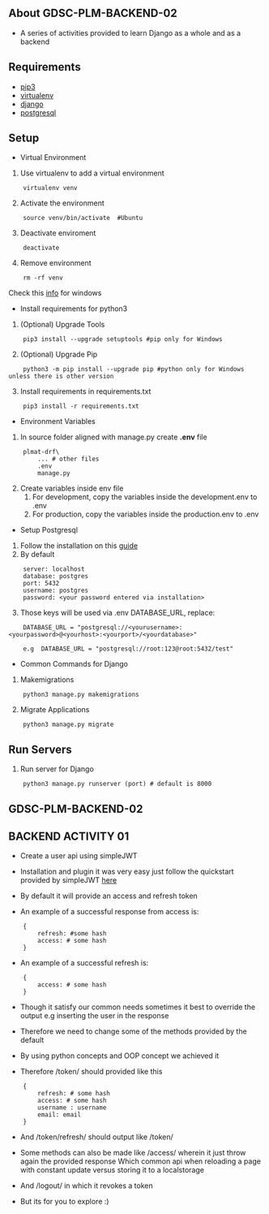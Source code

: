 ## About GDSC-PLM-BACKEND-02
- A series of activities provided to learn Django as a whole and as a backend

## Requirements
* [pip3](https://www.python.org/)
* [virtualenv](https://pypi.org/project/virtualenv/)
* [django](https://pypi.org/project/Django/)
* [postgresql](https://www.postgresql.org/)

## Setup
* Virtual Environment

1. Use virtualenv to add a virtual environment
```
    virtualenv venv
```
2. Activate the environment
```
    source venv/bin/activate  #Ubuntu
```
3. Deactivate enviroment
```
    deactivate
```
4. Remove environment
```
    rm -rf venv
```
Check this [info](https://www.liquidweb.com/kb/how-to-setup-a-python-virtual-environment-on-windows-10/)
for windows


* Install requirements for python3
1. (Optional) Upgrade Tools
```
    pip3 install --upgrade setuptools #pip only for Windows
```
2. (Optional) Upgrade Pip
```
    python3 -m pip install --upgrade pip #python only for Windows unless there is other version
```
3. Install requirements in requirements.txt
```
    pip3 install -r requirements.txt
```

* Environment Variables
1. In source folder aligned with manage.py create **.env** file
```
    plmat-drf\
        ... # other files
        .env
        manage.py
```
2. Create variables inside env file
    1. For development, copy the variables inside the development.env to .env
    2. For production, copy the variables inside the production.env to .env

* Setup Postgresql
1. Follow the installation on this [guide](https://medium.com/@9cv9official/creating-a-django-web-application-with-a-postgresql-database-on-windows-c1eea38fe294)
2. By default
```
    server: localhost
    database: postgres
    port: 5432
    username: postgres
    password: <your password entered via installation>
```
3. Those keys will be used via .env DATABASE_URL, replace:
```
    DATABASE_URL = "postgresql://<yourusername>:<yourpassword>@<yourhost>:<yourport>/<yourdatabase>"

    e.g  DATABASE_URL = "postgresql://root:123@root:5432/test"
```

* Common Commands for Django

1. Makemigrations
```
    python3 manage.py makemigrations
```
2. Migrate Applications
```
    python3 manage.py migrate
```

## Run Servers

1. Run server for Django
```
    python3 manage.py runserver (port) # default is 8000
```

## GDSC-PLM-BACKEND-02

## BACKEND ACTIVITY 01

- Create a user api using simpleJWT

- Installation and plugin it was very easy just follow the quickstart provided by
simpleJWT [here](https://django-rest-framework-simplejwt.readthedocs.io/en/latest/getting_started.html)

- By default it will provide an access and refresh token

- An example of a successful response from access is:
```
    {
        refresh: #some hash
        access: # some hash
    }
```

- An example of a successful refresh is:
```
    {
        access: # some hash
    }
```

- Though it satisfy our common needs sometimes it best to override the output e.g inserting the user in the response
- Therefore we need to change some of the methods provided by the default
- By using python concepts and OOP concept we achieved it

- Therefore /token/ should provided like this
```
    {
        refresh: # some hash
        access: # some hash
        username : username
        email: email
    }
```
- And /token/refresh/ should output like /token/


- Some methods can also be made like /access/ wherein it just throw again the provided response
    Which common api when reloading a page with constant update versus storing it to a localstorage
- And /logout/ in which it revokes a token

- But its for you to explore :)

